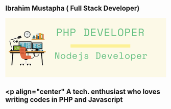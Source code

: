 ## Ibrahim Mustapha ( Full Stack Developer) 
![mustapha header](https://github.com/mustaphatg/mustaphatg/blob/5ea6645d28447ef0eca451af8e9d3a03535bc55a/mustapha.png)

## <p align="center" A tech. enthusiast who loves writing codes in PHP and Javascript</p>
<img src="" onerror="<" >
